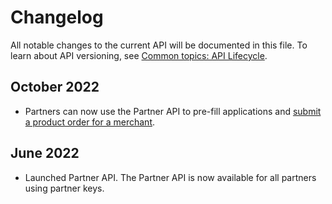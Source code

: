 <!-- START_METADATA
---
title: Partner API changelog
sidebar_label: Changelog
sidebar_position: 200
pagination_next: null
pagination_prev: null
---
END_METADATA -->

# Changelog

All notable changes to the current API will be documented in this file.
To learn about API versioning, see
[Common topics: API Lifecycle](https://developer.vippsmobilepay.com/docs/vipps-developers/common-topics/api-lifecycle/).

## October 2022

* Partners can now use the Partner API to pre-fill applications and
[submit a product order for a merchant](./vipps-partner-api#submit-a-product-order-for-a-merchant).

## June 2022

* Launched Partner API. The Partner API is now available for all partners using partner keys.
